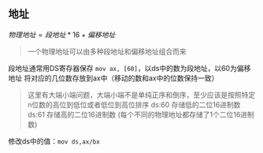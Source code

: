## 地址

$物理地址=段地址*16 + 偏移地址$

> 一个物理地址可以由多种段地址和偏移地址组合而来

段地址通常用DS寄存器保存
`mov ax, [60]`，以ds中的数为段地址，以60为偏移地址
将对应的几位数存放到ax中（移动的数和ax中的位数保持一致）

> 这里有大端小端问题，大端小端不是单纯正序和倒序，至少应该是按照特定n位数的高位到低位或者低位到高位排序
> ds:60 存储低的二位16进制数
> ds:61 存储高的二位16进制数
> (每个不同的物理地址都存储了1个二位16进制数)

修改ds中的值：`mov ds,ax/bx`

 	

 

